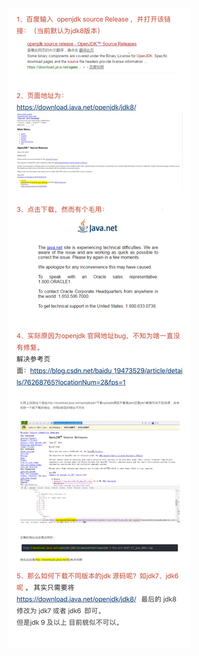 ![jdk源码下载技巧](https://github.com/better-yulong/StudyNote-Resource/blob/master/StudyNote-Resource/doc-pic/doc-pic-001.JPG)